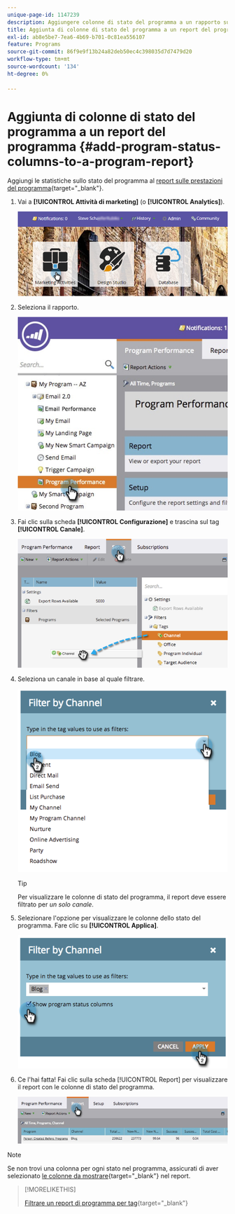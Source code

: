 ```yaml
---
unique-page-id: 1147239
description: Aggiungere colonne di stato del programma a un rapporto sul programma - Documentazione di Marketo - Documentazione del prodotto
title: Aggiunta di colonne di stato del programma a un report del programma
exl-id: ab8e5be7-7ea6-4b69-b701-0c81ea556107
feature: Programs
source-git-commit: 86f9e9f13b24a82deb50ec4c398035d7d7479d20
workflow-type: tm+mt
source-wordcount: '134'
ht-degree: 0%

---
```


# Aggiunta di colonne di stato del programma a un report del programma {#add-program-status-columns-to-a-program-report}

Aggiungi le statistiche sullo stato del programma al [report sulle prestazioni del programma](/help/marketo/product-docs/core-marketo-concepts/programs/program-performance-report/create-a-program-performance-report.md){target="_blank"}.

1. Vai a **[!UICONTROL Attività di marketing]** (o **[!UICONTROL Analytics]**).

   ![](assets/login-marketing-activities-2.png)

1. Seleziona il rapporto.

   ![](assets/emailperformance.jpg)

1. Fai clic sulla scheda **[!UICONTROL Configurazione]** e trascina sul tag **[!UICONTROL Canale]**.

   ![](assets/image2014-9-23-16-3a26-3a38.png)

1. Seleziona un canale in base al quale filtrare.

   ![](assets/image2014-9-23-16-3a26-3a48.png)

   >[!TIP]
   >
   >Per visualizzare le colonne di stato del programma, il report deve essere filtrato per _un solo canale_.

1. Selezionare l&#39;opzione per visualizzare le colonne dello stato del programma. Fare clic su **[!UICONTROL Applica]**.

   ![](assets/image2014-9-23-16-3a26-3a53.png)

1. Ce l&#39;hai fatta! Fai clic sulla scheda [!UICONTROL Report] per visualizzare il report con le colonne di stato del programma.

   ![](assets/programreport.jpg)

>[!NOTE]
>
>Se non trovi una colonna per ogni stato nel programma, assicurati di aver selezionato [le colonne da mostrare](/help/marketo/product-docs/reporting/basic-reporting/editing-reports/select-report-columns.md){target="_blank"} nel report.

>[!MORELIKETHIS]
>
>[Filtrare un report di programma per tag](/help/marketo/product-docs/core-marketo-concepts/programs/program-performance-report/filter-a-program-report-by-tag.md){target="_blank"}
